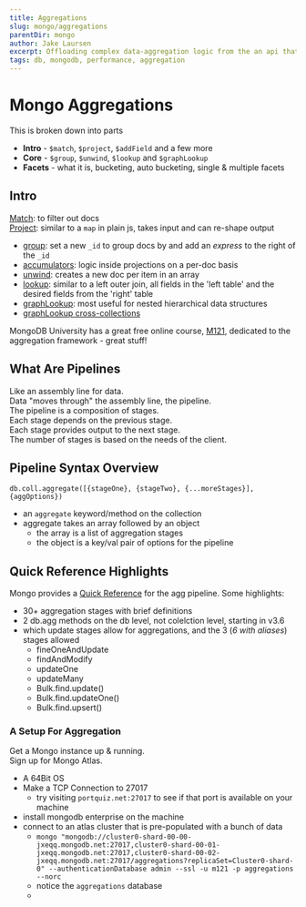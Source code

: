 ```yaml
---
title: Aggregations
slug: mongo/aggregations
parentDir: mongo
author: Jake Laursen
excerpt: Offloading complex data-aggregation logic from the an api that consumes mongo directly to the db with tools like matching, projecting, grouping, unwinding arrays, looping up content between collections, facets, and more
tags: db, mongodb, performance, aggregation
---
```


# Mongo Aggregations

This is broken down into parts

- **Intro** - `$match`, `$project`, `$addField` and a few more
- **Core** - `$group`, `$unwind`, `$lookup` and `$graphLookup`
- **Facets** - what it is, bucketing, auto bucketing, single & multiple facets

## Intro

[Match](/mongo/aggregations/match): to filter out docs  
[Project](/mongo/aggregations/project): similar to a `map` in plain js, takes input and can re-shape output

- [group](/mongo/aggregations/group): set a new `_id` to group docs by and add an _express_ to the right of the `_id`
- [accumulators](/mongo/aggregations/acc-with-project): logic inside projections on a per-doc basis
- [unwind](/mongo/aggregations/unwind): creates a new doc per item in an array
- [lookup](/mongo/aggregations/lookup): similar to a left outer join, all fields in the 'left table' and the desired fields from the 'right' table
- [graphLookup](/mongo/aggregations/graph-lookup): most useful for nested hierarchical data structures
- [graphLookup cross-collections](/mongo/aggregations/graph-lookup-cross-coll)

MongoDB University has a great free online course, [M121](https://university.mongodb.com/courses/M121/about), dedicated to the aggregation framework - great stuff!

## What Are Pipelines

Like an assembly line for data.  
Data "moves through" the assembly line, the pipeline.  
The pipeline is a composition of stages.  
Each stage depends on the previous stage.  
Each stage provides output to the next stage.  
The number of stages is based on the needs of the client.

## Pipeline Syntax Overview

`db.coll.aggregate([{stageOne}, {stageTwo}, {...moreStages}], {aggOptions})`

- an `aggregate` keyword/method on the collection
- aggregate takes an array followed by an object
  - the array is a list of aggregation stages
  - the object is a key/val pair of options for the pipeline

## Quick Reference Highlights

Mongo provides a [Quick Reference](https://docs.mongodb.com/manual/meta/aggregation-quick-reference/) for the agg pipeline. Some highlights:

- 30+ aggregation stages with brief definitions
- 2 db.agg methods on the db level, not colelction level, starting in v3.6
- which update stages allow for aggregations, and the 3 (_6 with aliases_) stages allowed
  - fineOneAndUpdate
  - findAndModify
  - updateOne
  - updateMany
  - Bulk.find.update()
  - Bulk.find.updateOne()
  - Bulk.find.upsert()

### A Setup For Aggregation

Get a Mongo instance up & running.  
Sign up for Mongo Atlas.

- A 64Bit OS
- Make a TCP Connection to 27017
  - try visiting `portquiz.net:27017` to see if that port is available on your machine
- install mongodb enterprise on the machine
- connect to an atlas cluster that is pre-populated with a bunch of data
  - `mongo "mongodb://cluster0-shard-00-00-jxeqq.mongodb.net:27017,cluster0-shard-00-01-jxeqq.mongodb.net:27017,cluster0-shard-00-02-jxeqq.mongodb.net:27017/aggregations?replicaSet=Cluster0-shard-0" --authenticationDatabase admin --ssl -u m121 -p aggregations --norc`
  - notice the `aggregations` database
  -
